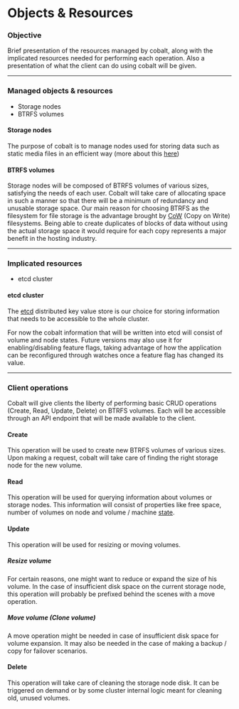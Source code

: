 # Objects & Resources

### Objective

Brief presentation of the resources managed by cobalt,
along with the implicated resources needed for performing
each operation. Also a presentation of what the client can do using
cobalt will be given.

---

### Managed objects & resources

- Storage nodes
- BTRFS volumes

#### Storage nodes

The purpose of cobalt is to manage nodes used for storing data such as static
media files in an efficient way
(more about this [here](environment.md#in-house-usage))

#### BTRFS volumes

Storage nodes will be composed of BTRFS volumes of various sizes,
satisfying the needs of each user. Cobalt will take care of allocating space
in such a manner so that there will be a minimum of redundancy and unusable
storage space. Our main reason for choosing BTRFS as the filesystem for file
storage is the advantage brought by
[CoW](https://en.wikipedia.org/wiki/Copy-on-write) (Copy on Write) filesystems.
Being able to create duplicates of blocks of data without using the actual
storage space it would require for each copy represents a major benefit in the
hosting industry.

---

### Implicated resources

- etcd cluster

#### etcd cluster

The [etcd](https://coreos.com/etcd/) distributed key value store is our choice
for storing information that needs to be accessible to the whole cluster.

For now the cobalt information that will be written into etcd will consist of
volume and node states. Future versions may also use it for enabling/disabling
feature flags, taking advantage of how the application can be reconfigured
through watches once a feature flag has changed its value.

---

### Client operations

Cobalt will give clients the liberty of performing basic CRUD operations
(Create, Read, Update, Delete) on BTRFS volumes. Each will be accessible
through an API endpoint that will be made available to the client.

#### Create

This operation will be used to create new BTRFS volumes of various sizes.
Upon making a request, cobalt will take care of finding the right storage node
for the new volume.

#### Read

This operation will be used for querying information about volumes or storage
nodes. This information will consist of properties like free space, number of
volumes on node and volume / machine [state](states.md).

#### Update

This operation will be used for resizing or moving volumes.

##### Resize volume

For certain reasons, one might want to reduce or expand the size of his volume.
In the case of insufficient disk space on the current storage node,
this operation will probably be prefixed behind the scenes with a move
operation.

##### Move volume (Clone volume)

A move operation might be needed in case of insufficient disk space for
volume expansion. It may also be needed in the case of making a
backup / copy for failover scenarios.

#### Delete

This operation will take care of cleaning the storage node disk.
It can be triggered on demand or by some cluster internal logic meant for
cleaning old, unused volumes.